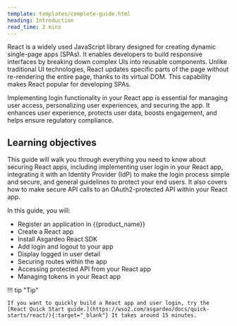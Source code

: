 ```yaml
---
template: templates/complete-guide.html
heading: Introduction
read_time: 2 mins
---
```

React is a widely used JavaScript library designed for creating dynamic single-page apps (SPAs). It enables developers to build responsive interfaces by breaking down complex UIs into reusable components. Unlike traditional UI technologies, React updates specific parts of the page without re-rendering the entire page, thanks to its virtual DOM. This capability makes React popular for developing SPAs.

Implementing login functionality in your React app is essential for managing user access, personalizing user experiences, and securing the app. It enhances user experience, protects user data, boosts engagement, and helps ensure regulatory compliance.


## Learning objectives 

This guide will walk you through everything you need to know about securing React apps, including implementing user login in your React app, integrating it with an Identity Provider (IdP) to make the login process simple and secure, and general guidelines to protect your end users. It also covers how to make secure API calls to an OAuth2-protected API within your React app.

In this guide, you will:

* Register an application in {{product_name}}
* Create a React app
* Install Asgardeo React SDK
* Add login and logout  to your app
* Display logged in user detail
* Securing routes within the app
* Accessing protected API from your React app
* Managing tokens in your React app


!!! tip "Tip"
    
    If you want to quickly build a React app and user login, try the [React Quick Start guide.](https://wso2.com/asgardeo/docs/quick-starts/react/){:target="_blank"} It takes around 15 minutes.
